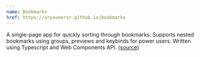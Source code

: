 ```yaml
---
name: Bookmarks
href: https://aryaveersr.github.io/bookmarks
---
```


A single-page app for quickly sorting through bookmarks. Supports nested bookmarks using groups, previews and keybinds for power users. Written using Typescript and Web Components API. [(source)](https://github.com/aryaveersr/bookmarks)
